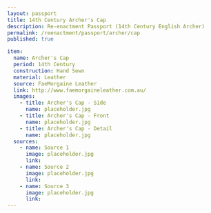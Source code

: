 ```yaml
---
layout: passport
title: 14th Century Archer's Cap
description: Re-enactment Passport (14th Century English Archer)
permalink: /reenactment/passport/archer/cap
published: true

item:
  name: Archer's Cap
  period: 14th Century
  construction: Hand Sewn
  material: Leather
  source: FaeMorgaine Leather
  link: http://www.faemorgaineleather.com.au/
  images:
    - title: Archer's Cap - Side
      name: placeholder.jpg
    - title: Archer's Cap - Front
      name: placeholder.jpg
    - title: Archer's Cap - Detail
      name: placeholder.jpg
  sources:
    - name: Source 1
      image: placeholder.jpg
      link:
    - name: Source 2
      image: placeholder.jpg
      link:
    - name: Source 3
      image: placeholder.jpg
      link:
---
```

